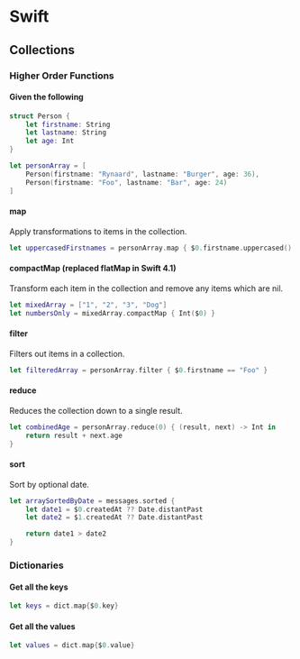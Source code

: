 # Swift

## Collections

### Higher Order Functions

#### Given the following

```swift
struct Person {
    let firstname: String
    let lastname: String
    let age: Int
}

let personArray = [
    Person(firstname: "Rynaard", lastname: "Burger", age: 36),
    Person(firstname: "Foo", lastname: "Bar", age: 24)
]
```

#### map

Apply transformations to items in the collection.

```swift
let uppercasedFirstnames = personArray.map { $0.firstname.uppercased() }
```

#### compactMap \(replaced flatMap in Swift 4.1\)

Transform each item in the collection and remove any items which are nil.

```swift
let mixedArray = ["1", "2", "3", "Dog"]
let numbersOnly = mixedArray.compactMap { Int($0) }
```

#### filter

Filters out items in a collection.

```swift
let filteredArray = personArray.filter { $0.firstname == "Foo" }
```

#### reduce

Reduces the collection down to a single result.

```swift
let combinedAge = personArray.reduce(0) { (result, next) -> Int in
    return result + next.age
}
```

#### sort

Sort by optional date.

```swift
let arraySortedByDate = messages.sorted {
    let date1 = $0.createdAt ?? Date.distantPast
    let date2 = $1.createdAt ?? Date.distantPast

    return date1 > date2
}
```

### Dictionaries

#### Get all the keys

```swift
let keys = dict.map{$0.key}
```

#### Get all the values

```swift
let values = dict.map{$0.value}
```

